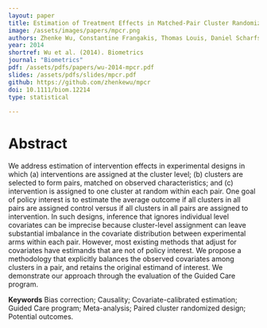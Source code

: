 ```yaml
---
layout: paper
title: Estimation of Treatment Effects in Matched-Pair Cluster Randomized Trials by Calibrating Covariate Imbalance between Clusters
image: /assets/images/papers/mpcr.png
authors: Zhenke Wu, Constantine Frangakis, Thomas Louis, Daniel Scharfstein
year: 2014
shortref: Wu et al. (2014). Biometrics
journal: "Biometrics"
pdf: /assets/pdfs/papers/wu-2014-mpcr.pdf
slides: /assets/pdfs/slides/mpcr.pdf
github: https://github.com/zhenkewu/mpcr
doi: 10.1111/biom.12214
type: statistical
 
---
```


# Abstract

We address estimation of intervention effects in experimental designs in which (a) interventions are assigned at
the cluster level; (b) clusters are selected to form pairs, matched on observed characteristics; and (c) intervention is assigned
to one cluster at random within each pair. One goal of policy interest is to estimate the average outcome if all clusters in all
pairs are assigned control versus if all clusters in all pairs are assigned to intervention. In such designs, inference that ignores
individual level covariates can be imprecise because cluster-level assignment can leave substantial imbalance in the covariate
distribution between experimental arms within each pair. However, most existing methods that adjust for covariates have
estimands that are not of policy interest. We propose a methodology that explicitly balances the observed covariates among
clusters in a pair, and retains the original estimand of interest. We demonstrate our approach through the evaluation of the
Guided Care program.

**Keywords** Bias correction; Causality; Covariate-calibrated estimation; Guided Care program; Meta-analysis; Paired
cluster randomized design; Potential outcomes.
